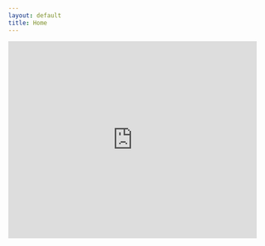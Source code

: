 ```yaml
---
layout: default
title: Home
---
```


<img src="https://user-images.githubusercontent.com/14020037/31967363-ed466b80-b8ca-11e7-8eb3-d7ced2c66b2d.jpg" id="bg" alt="" />

<iframe height="400" width="100%" frameborder="no" src="https://yroell.shinyapps.io/safe_hikes/"> </iframe>
